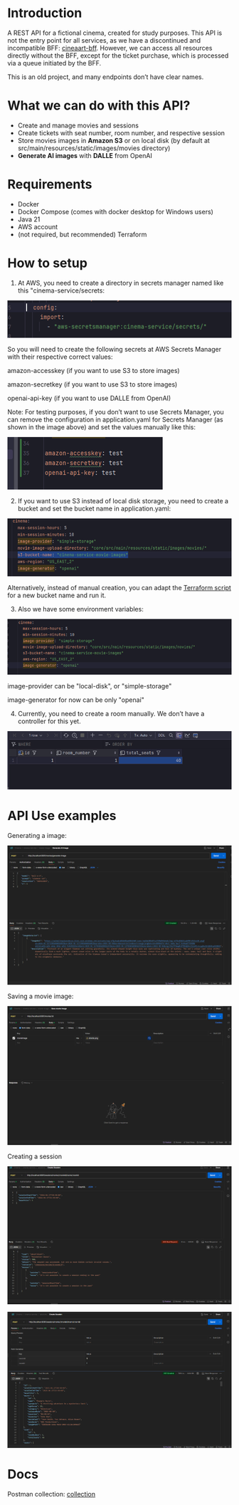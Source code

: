 # Introduction
A REST API for a fictional cinema, created for study purposes.
This API is not the entry point for all services, as we have a discontinued and incompatible BFF: [cineaart-bff](https://github.com/Stuurt/cineaart-bff).
However, we can access all resources directly without the BFF, except for the ticket purchase, which is processed via a queue initiated by the BFF.

This is an old project, and many endpoints don’t have clear names.

# What we can do with this API?
- Create and manage movies and sessions
- Create tickets with seat number, room number, and respective session
- Store movies images in **Amazon S3** or on local disk (by default at src/main/resources/static/images/movies directory)
- **Generate AI images** with **DALLE** from OpenAI

# Requirements
- Docker
- Docker Compose (comes with docker desktop for Windows users)
- Java 21
- AWS account
- (not required, but recommended) Terraform

# How to setup
1. At AWS, you need to create a directory in secrets manager named like this "cinema-service/secrets:

![secrets-manager-setup.png](docs/readme-images/secrets-manager-setup.png)

So you will need to create the following secrets at AWS Secrets Manager with their respective correct values:

amazon-accesskey (if you want to use S3 to store images)

amazon-secretkey (if you want to use S3 to store images)

openai-api-key (if you want to use DALLE from OpenAI)

Note: For testing purposes, if you don’t want to use Secrets Manager, you can remove the configuration in application.yaml for Secrets Manager (as shown in the image above) and set the values manually like this:

![img.png](docs/readme-images/manual-example.png)


2. If you want to use S3 instead of local disk storage, you need to create a bucket and set the bucket name in application.yaml:

![img.png](docs/readme-images/bucket-config.png)

Alternatively, instead of manual creation, you can adapt the [Terraform script](infra/s3.tf) for a new bucket name and run it.

3. Also we have some environment variables:

![img.png](docs/readme-images/examplee.png)

image-provider can be "local-disk", or "simple-storage"

image-generator for now can be only "openai"

4. Currently, you need to create a room manually. We don’t have a controller for this yet.

![img_5.png](docs/readme-images/create-manually-room.png)

# API Use examples

Generating a image:

![img_1.png](docs/readme-images/generate-image.png)

Saving a movie image:

![img_2.png](docs/readme-images/movie.png)

Creating a session

![img_3.png](docs/readme-images/session-create-error.png)

![img_4.png](docs/readme-images/session-creation.png)

# Docs
Postman collection: [collection](docs/api-doc)


